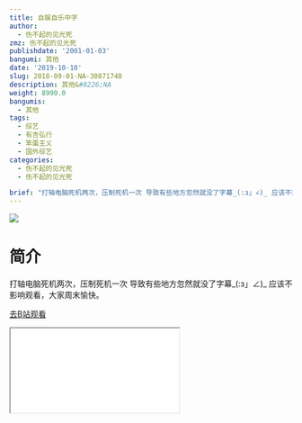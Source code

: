 ```yaml
---
title: 自娱自乐中字
author:
  - 伤不起的见光死
zmz: 伤不起的见光死
publishdate: '2001-01-03'
bangumi: 其他
date: '2019-10-10'
slug: 2018-09-01-NA-30871740
description: 其他&#8226;NA
weight: 8990.0
bangumis:
  - 其他
tags:
  - 综艺
  - 有吉弘行
  - 笨蛋主义
  - 国外综艺
categories:
  - 伤不起的见光死
  - 伤不起的见光死

brief: "打轴电脑死机两次，压制死机一次 导致有些地方忽然就没了字幕_(:з」∠)_ 应该不影响观看，大家周末愉快。"
---
```

![](https://raw.githubusercontent.com/tcgriffith/owaraisite/master/static/tmpimg/c2a130fc38fdc0bd60b0e16dc79fe8bbefe8a04c.jpg.480.jpg)
# 简介  
打轴电脑死机两次，压制死机一次
导致有些地方忽然就没了字幕_(:з」∠)_ 
应该不影响观看，大家周末愉快。  

[去B站观看](https://www.bilibili.com/video/av30871740/)
<div class ="resp-container"><iframe class="testiframe" src="//player.bilibili.com/player.html?aid=30871740"", scrolling="no", allowfullscreen="true" > </iframe></div> 
